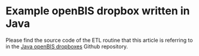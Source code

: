 # Example openBIS dropbox written in Java

Please find the source code of the ETL routine that this article is referring to in the
[Java openBIS dropboxes](https://github.com/qbicsoftware/java-openbis-dropboxes) Github repository.